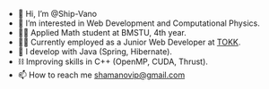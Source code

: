 - 👋 Hi, I’m @Ship-Vano
- 👀 I’m interested in Web Development and Computational Physics.
- 🐱‍👤 Applied Math student at BMSTU, 4th year.
- 🐱‍👓 Currently employed as a Junior Web Developer at [TOKK](https://tokkcompany.ru/eng/).
- 🌱 I develop with Java (Spring, Hibernate).
- ⛓️ Improving skills in C++ (OpenMP, CUDA, Thrust).
- 📫 How to reach me shamanovip@gmail.com

<!---
Ship-Vano/Ship-Vano is a ✨ special ✨ repository because its `README.md` (this file) appears on your GitHub profile.
You can click the Preview link to take a look at your changes.
--->
